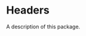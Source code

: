 <!--
 README.md

 This source file is part of the Headers open source project.

 Copyright ©2020 the Headers project contributors.
 -->

# Headers

A description of this package.
